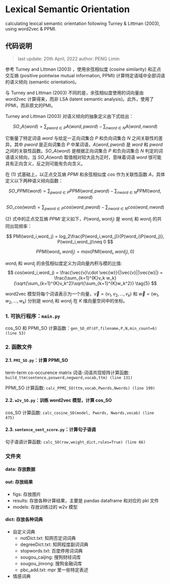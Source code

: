 # Lexical Semantic Orientation
calculating lexical semantic orientation following Turney &amp; Littman (2003), using word2vec &amp; PPMI.

## 代码说明
> last update: 20th April, 2022
> author: PENG Limin

参考 Turney and Littman (2003) ，使用余弦相似度 (cosine similarity) 和正点交互熵 (positive pointwise mutual information, PPMI) 计算特定语域中全部词语的语义倾向 (semantic orientation)。

与 Turney and Littman (2003) 不同的是，余弦相似度使用的词向量由 word2vec 计算得来，而非 LSA (latent semantic analysis)。此外，使用了 PPMI，而非原文的PMI。

Turney and Littman (2003) 对语义倾向的抽象定义由下式给出：

$$
SO\_A (word) = \sum_{pword\in P}A(word,pword)-\sum_{nword\in N}A(word,nword) \tag{1}
$$

它衡量了特定词语 $word$ 与给定一正向词集合 $P$ 和负向词集合 $N$ 之间关联性的差异。其中 $pword$ 是正向词集合 $P$ 中某词语，$A(word,pword)$ 是 $word$ 和 $pword$ 之间的关联性函数。$SO\_A (word)$ 是根据正向词集合 $P$ 和负向词集合 $N$ 判定的词语语义倾向，当 $SO\_A (word)$ 取值相对较大且为正时，意味着词语 $word$ 很可能具有正向含义，反之则可能有负向含义。

在 $(1)$ 式基础上，以正点交互熵 $PPMI$ 和余弦相似度 $cos$ 作为关联性函数 $A$，具体定义以下两种语义倾向函数：

$$
SO\_PPMI (word) = \sum_{pword\in P}PPMI(word,pword)-\sum_{nword\in N}PPMI(word,nword) \tag{2}
$$

$$
SO\_cos (word) = \sum_{pword\in P}cos(word,pword)-\sum_{nword\in N}cos(word,nword) \tag{3}
$$

$(2)$ 式中的正点交互熵 $PPMI$ 定义如下，$P(word_i,word_j)$ 是 $word_i$ 和 $word_j$ 的共同出现频率：

$$
PMI(word_i,word_j) = log_2\frac{P(word_i,word_j)}{P(word_i)P(word_j)}, P(word_i,word_j)\neq 0 
$$

$$
PPMI(word_i,word_j) = max(PMI(word_i,word_j),0) \tag{4}
$$

$word_i$ 和 $word_j$ 的余弦相似度定义为词向量内积与模的比值:
$$
cos(word_i,word_j) = \frac{\vec{v}\cdot \vec{w}}{|\vec{v}||\vec{w}|} = \frac{\sum_{k=1}^{K}v_k w_k}{\sqrt{\sum_{k=1}^{K}v_k^2}\sqrt{\sum_{k=1}^{K}w_k^2}} \tag{5}
$$

word2vec 模型将每个词语表示为一个向量，$\vec{v}=(v_1,v_2,...,v_k)$ 和 $\vec{w}=(w_1,w_2,...,w_k)$ 分别是 $word_i$ 和 $word_j$ 在 $K$ 维向量空间中的坐标。

### 1. 可执行程序：`main.py`

cos_SO 和 PPMI_SO 计算函数：`gen_SO_df(df,filename,P,N,min_count=6) (line 53)`

### 2. 函数文件

#### 2.1. `PMI_SO.py`：计算 PPMI_SO

term-term co-occurence matrix 词语-词语共现矩阵计算函数: `build_ttm(sentence,posword,negword,vocab,ttm) (line 131)`

PPMI_SO 计算函数: `calc_PPMI_SO(ttm,vocab,Pwords,Nwords) (line 199)`

#### 2.2. `w2v_SO.py`：训练 word2vec 模型，计算 cos_SO

cos_SO 计算函数: `calc_cosine_SO(model, Pwords, Nwords,vocab) (line 475)`

#### 2.3. `sentence_sent_score.py`：计算句子语调

句子语调计算函数: `calc_SO(row,weight_dict,rules=True) (line 66)`

### 文件夹

#### data: 存放数据

#### out: 存放结果
- figs: 存放图片
- results: 存放各种计算结果，主要是 pandas dataframe 和对应的 pkl 文件
- models: 存放训练过的 w2v 模型

#### dict: 存放各种词典
- 自定义词典
  - notDict.txt: 知网否定词词典
  - degreeDict.txt: 知网程度副词词典
  - stopwords.txt: 百度停用词词典
  - sougou_caijing: 搜狗财经词库
  - sougou_jinrong: 搜狗金融词库
  - pbc_add.txt: mpr 里一些特定表述
- 情感词典
